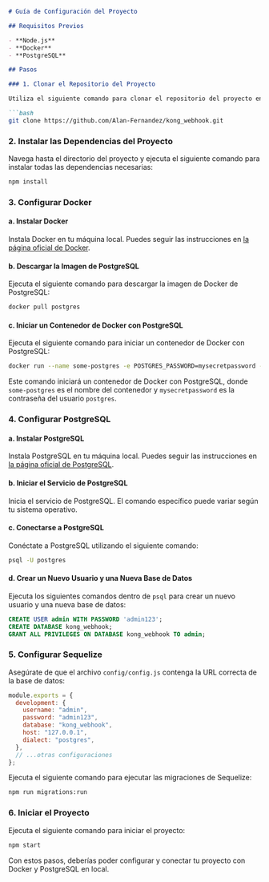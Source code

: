 ```markdown
# Guía de Configuración del Proyecto

## Requisitos Previos

- **Node.js**
- **Docker**
- **PostgreSQL**

## Pasos

### 1. Clonar el Repositorio del Proyecto

Utiliza el siguiente comando para clonar el repositorio del proyecto en tu máquina local:

```bash
git clone https://github.com/Alan-Fernandez/kong_webhook.git
```

### 2. Instalar las Dependencias del Proyecto

Navega hasta el directorio del proyecto y ejecuta el siguiente comando para instalar todas las dependencias necesarias:

```bash
npm install
```

### 3. Configurar Docker

#### a. Instalar Docker

Instala Docker en tu máquina local. Puedes seguir las instrucciones en [la página oficial de Docker](https://docs.docker.com/get-docker/).

#### b. Descargar la Imagen de PostgreSQL

Ejecuta el siguiente comando para descargar la imagen de Docker de PostgreSQL:

```bash
docker pull postgres
```

#### c. Iniciar un Contenedor de Docker con PostgreSQL

Ejecuta el siguiente comando para iniciar un contenedor de Docker con PostgreSQL:

```bash
docker run --name some-postgres -e POSTGRES_PASSWORD=mysecretpassword -d postgres
```

Este comando iniciará un contenedor de Docker con PostgreSQL, donde `some-postgres` es el nombre del contenedor y `mysecretpassword` es la contraseña del usuario `postgres`.

### 4. Configurar PostgreSQL

#### a. Instalar PostgreSQL

Instala PostgreSQL en tu máquina local. Puedes seguir las instrucciones en [la página oficial de PostgreSQL](https://www.postgresql.org/download/).

#### b. Iniciar el Servicio de PostgreSQL

Inicia el servicio de PostgreSQL. El comando específico puede variar según tu sistema operativo.

#### c. Conectarse a PostgreSQL

Conéctate a PostgreSQL utilizando el siguiente comando:

```bash
psql -U postgres
```

#### d. Crear un Nuevo Usuario y una Nueva Base de Datos

Ejecuta los siguientes comandos dentro de `psql` para crear un nuevo usuario y una nueva base de datos:

```sql
CREATE USER admin WITH PASSWORD 'admin123';
CREATE DATABASE kong_webhook;
GRANT ALL PRIVILEGES ON DATABASE kong_webhook TO admin;
```

### 5. Configurar Sequelize

Asegúrate de que el archivo `config/config.js` contenga la URL correcta de la base de datos:

```javascript
module.exports = {
  development: {
    username: "admin",
    password: "admin123",
    database: "kong_webhook",
    host: "127.0.0.1",
    dialect: "postgres",
  },
  // ...otras configuraciones
};
```

Ejecuta el siguiente comando para ejecutar las migraciones de Sequelize:

```bash
npm run migrations:run
```

### 6. Iniciar el Proyecto

Ejecuta el siguiente comando para iniciar el proyecto:

```bash
npm start
```

Con estos pasos, deberías poder configurar y conectar tu proyecto con Docker y PostgreSQL en local.
```

